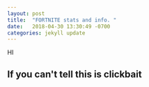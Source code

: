 ```yaml
---
layout: post
title:  "FORTNITE stats and info. "
date:   2018-04-30 13:30:49 -0700
categories: jekyll update
---
```


HI
 ## If you can't tell this is clickbait ## 
